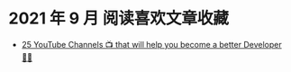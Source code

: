 # 2021 年 9 月 阅读喜欢文章收藏

- [25 YouTube Channels 📺 that will help you become a better Developer 🧑‍💻](https://dev.to/kerthin/24-youtube-channels-that-will-help-you-become-a-better-developer-45k5)